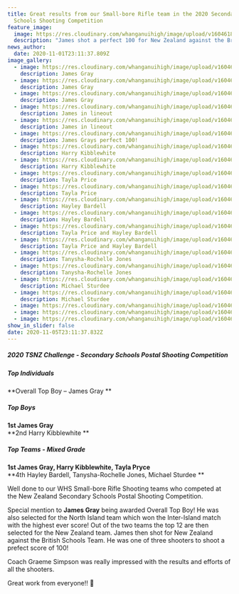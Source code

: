 ```yaml
---
title: Great results from our Small-bore Rifle team in the 2020 Secondary
  Schools Shooting Competition
feature_image:
  image: https://res.cloudinary.com/whanganuihigh/image/upload/v1604618368/News/Smallbore%20Target%20Shooting.NZSSs%20Postal%20Shooting%20Comp%202020/1.James_perfect_100_score_NZvGB_match.jpg
  description: "James shot a perfect 100 for New Zealand against the British Schools Team. "
news_author:
  date: 2020-11-01T23:11:37.809Z
image_gallery:
  - image: https://res.cloudinary.com/whanganuihigh/image/upload/v1604618365/News/Smallbore%20Target%20Shooting.NZSSs%20Postal%20Shooting%20Comp%202020/1.James_6.jpg
    description: James Gray
  - image: https://res.cloudinary.com/whanganuihigh/image/upload/v1604618365/News/Smallbore%20Target%20Shooting.NZSSs%20Postal%20Shooting%20Comp%202020/1.James_9.jpg
    description: James Gray
  - image: https://res.cloudinary.com/whanganuihigh/image/upload/v1604618367/News/Smallbore%20Target%20Shooting.NZSSs%20Postal%20Shooting%20Comp%202020/1.James_27-9-20_prone.jpg
    description: James Gray
  - image: https://res.cloudinary.com/whanganuihigh/image/upload/v1604618366/News/Smallbore%20Target%20Shooting.NZSSs%20Postal%20Shooting%20Comp%202020/1.James_in_lineout.jpg
    description: James in lineout
  - image: https://res.cloudinary.com/whanganuihigh/image/upload/v1604618366/News/Smallbore%20Target%20Shooting.NZSSs%20Postal%20Shooting%20Comp%202020/1.James_3.jpg
    description: James in lineout
  - image: https://res.cloudinary.com/whanganuihigh/image/upload/v1604618368/News/Smallbore%20Target%20Shooting.NZSSs%20Postal%20Shooting%20Comp%202020/1.James_perfect_100_score_NZvGB_match.jpg
    description: James Grays perfect 100!
  - image: https://res.cloudinary.com/whanganuihigh/image/upload/v1604620052/News/Smallbore%20Target%20Shooting.NZSSs%20Postal%20Shooting%20Comp%202020/2.Harry-Kibblewhite-Shooting.jpg
    description: Harry Kibblewhite
  - image: https://res.cloudinary.com/whanganuihigh/image/upload/v1604618370/News/Smallbore%20Target%20Shooting.NZSSs%20Postal%20Shooting%20Comp%202020/2.Harry_Kibblewhite.jpg
    description: Harry Kibblewhite
  - image: https://res.cloudinary.com/whanganuihigh/image/upload/v1604618370/News/Smallbore%20Target%20Shooting.NZSSs%20Postal%20Shooting%20Comp%202020/3.from-Tayla-3.jpg
    description: Tayla Price
  - image: https://res.cloudinary.com/whanganuihigh/image/upload/v1604618369/News/Smallbore%20Target%20Shooting.NZSSs%20Postal%20Shooting%20Comp%202020/3.from-Tayla-2.jpg
    description: Tayla Price
  - image: https://res.cloudinary.com/whanganuihigh/image/upload/v1604618371/News/Smallbore%20Target%20Shooting.NZSSs%20Postal%20Shooting%20Comp%202020/4.from-Tayla-5.jpg
    description: Hayley Bardell
  - image: https://res.cloudinary.com/whanganuihigh/image/upload/v1604618371/News/Smallbore%20Target%20Shooting.NZSSs%20Postal%20Shooting%20Comp%202020/4.from-Tayla-6.jpg
    description: Hayley Bardell
  - image: https://res.cloudinary.com/whanganuihigh/image/upload/v1604618371/News/Smallbore%20Target%20Shooting.NZSSs%20Postal%20Shooting%20Comp%202020/5.from-Tayla-1.jpg
    description: Tayla Price and Hayley Bardell
  - image: https://res.cloudinary.com/whanganuihigh/image/upload/v1604618372/News/Smallbore%20Target%20Shooting.NZSSs%20Postal%20Shooting%20Comp%202020/5.from-Tayla-4.jpg
    description: Tayla Price and Hayley Bardell
  - image: https://res.cloudinary.com/whanganuihigh/image/upload/v1604618375/News/Smallbore%20Target%20Shooting.NZSSs%20Postal%20Shooting%20Comp%202020/6.Tanysha_head_shoulder.jpg
    description: Tanysha-Rochelle Jones
  - image: https://res.cloudinary.com/whanganuihigh/image/upload/v1604618376/News/Smallbore%20Target%20Shooting.NZSSs%20Postal%20Shooting%20Comp%202020/6.Tanysha_head_up.jpg
    description: Tanysha-Rochelle Jones
  - image: https://res.cloudinary.com/whanganuihigh/image/upload/v1604618386/News/Smallbore%20Target%20Shooting.NZSSs%20Postal%20Shooting%20Comp%202020/7.Michael_prone.jpg
    description: Michael Sturdee
  - image: https://res.cloudinary.com/whanganuihigh/image/upload/v1604618378/News/Smallbore%20Target%20Shooting.NZSSs%20Postal%20Shooting%20Comp%202020/7.Michael_head_up.jpg
    description: Michael Sturdee
  - image: https://res.cloudinary.com/whanganuihigh/image/upload/v1604618382/News/Smallbore%20Target%20Shooting.NZSSs%20Postal%20Shooting%20Comp%202020/Secondary_Schools_NZ_Team.png
  - image: https://res.cloudinary.com/whanganuihigh/image/upload/v1604618381/News/Smallbore%20Target%20Shooting.NZSSs%20Postal%20Shooting%20Comp%202020/North_Island_Team.png
  - image: https://res.cloudinary.com/whanganuihigh/image/upload/v1604618378/News/Smallbore%20Target%20Shooting.NZSSs%20Postal%20Shooting%20Comp%202020/better_image.jpg
show_in_slider: false
date: 2020-11-05T23:11:37.832Z
---
```

##### 2020 TSNZ Challenge - Secondary Schools Postal Shooting Competition  

##### Top Individuals  
**Overall Top Boy – James Gray**

##### Top Boys  
**1st James Gray**  
**2nd  Harry Kibblewhite**

##### Top Teams - Mixed Grade  
**1st James Gray, Harry Kibblewhite, Tayla Pryce**  
**4th Hayley Bardell, Tanysha-Rochelle Jones, Michael Sturdee**


Well done to our WHS Small-bore Rifle Shooting teams who competed at the New Zealand Secondary Schools Postal Shooting Competition.

Special mention to **James Gray** being awarded Overall Top Boy! He was also selected for the North Island team which won the Inter-Island match with the highest ever score! Out of the two teams the top 12 are then selected for the New Zealand team. James then shot for New Zealand against the British Schools Team. He was one of three shooters to shoot a prefect score of 100!  

Coach Graeme Simpson was really impressed with the results and efforts of all the shooters.

Great work from everyone!!  🙂   
